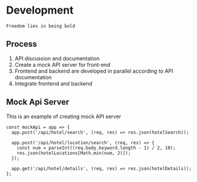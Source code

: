 # Development
`Freedom lies in being bold`

## Process
1. API discussion and documentation
1. Create a mock API server for front-end
1. Frontend and backend are developed in parallel according to API documentation
1. Integrate frontend and backend

## Mock Api Server
This is an example of creating mock API server
```JS
const mockApi = app => {
  app.post('/api/hotel/search', (req, res) => res.json(hotelSearch));

  app.post('/api/hotel/location/search', (req, res) => {
    const num = parseInt((req.body.keyword.length - 1) / 2, 10);
    res.json(hotelLocations[Math.min(num, 2)]);
  });

  app.get('/api/hotel/details', (req, res) => res.json(hotelDetails));
};
```
